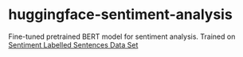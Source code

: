 # huggingface-sentiment-analysis
Fine-tuned pretrained BERT model for sentiment analysis. Trained on [Sentiment Labelled Sentences Data Set](https://archive.ics.uci.edu/ml/datasets/Sentiment+Labelled+Sentences)
